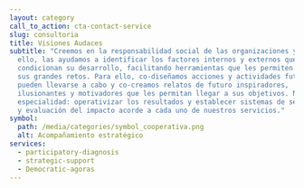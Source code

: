 ```yaml
---
layout: category
call_to_action: cta-contact-service
slug: consultoria
title: Visiones Audaces
subtitle: "Creemos en la responsabilidad social de las organizaciones y, por
  ello, las ayudamos a identificar los factores internos y externos que
  condicionan su desarrollo, facilitando herramientas que les permiten definir
  sus grandes retos. Para ello, co-diseñamos acciones y actividades futuras que
  pueden llevarse a cabo y co-creamos relatos de futuro inspiradores,
  ilusionantes y motivadores que les permitan llegar a sus objetivos. Nuestra
  especialidad: operativizar los resultados y establecer sistemas de seguimiento
  y evaluación del impacto acorde a cada uno de nuestros servicios."
symbol:
  path: /media/categories/symbol_cooperativa.png
  alt: Acompañamiento estratégico
services:
  - participatory-diagnosis
  - strategic-support
  - Democratic-agoras
---
```

